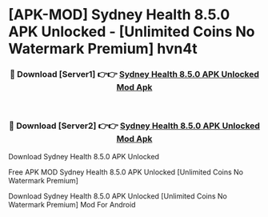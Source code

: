 # [APK-MOD] Sydney Health 8.5.0 APK Unlocked - [Unlimited Coins No Watermark Premium] hvn4t



<div align="center">
<h3>🔴 Download [Server1] 👉👉 <a href="https://momento.my/?title=Sydney_Health_8.5.0_APK_Unlocked">Sydney Health 8.5.0 APK Unlocked Mod Apk</a></h3><br>

<h3>🔴 Download [Server2] 👉👉 <a href="https://momento.my/?title=Sydney_Health_8.5.0_APK_Unlocked">Sydney Health 8.5.0 APK Unlocked Mod Apk</a></h3>
</div>



Download Sydney Health 8.5.0 APK Unlocked 

Free APK MOD Sydney Health 8.5.0 APK Unlocked [Unlimited Coins No Watermark Premium]

Download Sydney Health 8.5.0 APK Unlocked [Unlimited Coins No Watermark Premium] Mod For Android
